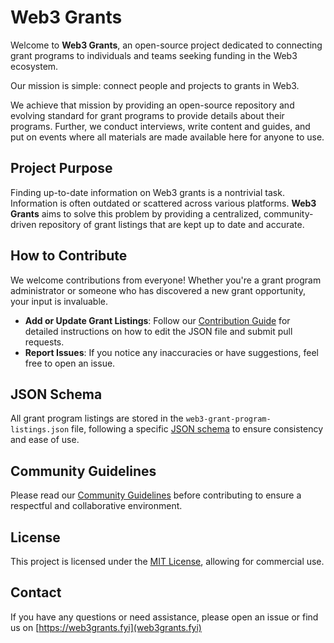# Web3 Grants

Welcome to **Web3 Grants**, an open-source project dedicated to connecting grant programs to individuals and teams seeking funding in the Web3 ecosystem.

Our mission is simple: connect people and projects to grants in Web3.

We achieve that mission by providing an open-source repository and evolving standard for grant programs to provide details about their programs. Further, we conduct interviews, write content and guides, and put on events where all materials are made available here for anyone to use.

## Project Purpose

Finding up-to-date information on Web3 grants is a nontrivial task. Information is often outdated or scattered across various platforms. **Web3 Grants** aims to solve this problem by providing a centralized, community-driven repository of grant listings that are kept up to date and accurate.

## How to Contribute

We welcome contributions from everyone! Whether you're a grant program administrator or someone who has discovered a new grant opportunity, your input is invaluable.

- **Add or Update Grant Listings**: Follow our [Contribution Guide](CONTRIBUTING.md) for detailed instructions on how to edit the JSON file and submit pull requests.
- **Report Issues**: If you notice any inaccuracies or have suggestions, feel free to open an issue.

## JSON Schema

All grant program listings are stored in the `web3-grant-program-listings.json` file, following a specific [JSON schema](schema.json) to ensure consistency and ease of use.

## Community Guidelines

Please read our [Community Guidelines](COMMUNITY_GUIDELINES.md) before contributing to ensure a respectful and collaborative environment.

## License

This project is licensed under the [MIT License](LICENSE), allowing for commercial use.

## Contact

If you have any questions or need assistance, please open an issue or find us on [https://web3grants.fyi](web3grants.fyi)
